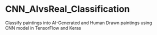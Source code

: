 # CNN_AIvsReal_Classification
Classify paintings into AI-Generated and Human Drawn paintings using CNN model in TensorFlow and Keras
